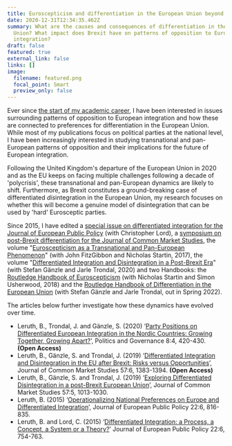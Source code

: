```yaml
---
title: Euroscepticism and differentiation in the European Union beyond Brexit
date: 2020-12-31T12:34:35.462Z
summary: What are the causes and consequences of differentiation in the European
  Union? What impact does Brexit have on patterns of opposition to European
  integration?
draft: false
featured: true
external_link: false
links: []
image:
  filename: featured.png
  focal_point: Smart
  preview_only: false
---
```

Ever since [the start of my academic career](https://era.ed.ac.uk/handle/1842/16175), I have been interested in issues surrounding patterns of opposition to European integration and how these are connected to preferences for differentiation in the European Union. While most of my publications focus on political parties at the national level, I have been increasingly interested in studying transnational and pan-European patterns of opposition and their implications for the future of European integration. 

Following the United Kingdom's departure of the European Union in 2020 and as the EU keeps on facing multiple challenges following a decade of 'polycrisis', these transnational and pan-European dynamics are likely to shift. Furthermore, as Brexit constitutes a ground-breaking case of differentiated *dis*integration in the European Union, my research focuses on whether this will become a genuine model of disintegration that can be used by 'hard' Eurosceptic parties.

Since 2015, I have edited a [special issue on differentiated integration for the Journal of European Public Policy](https://www.tandfonline.com/toc/rjpp20/22/6) (with Christopher Lord), a [symposium on post-Brexit differentiation for the Journal of Common Market Studies](https://onlinelibrary.wiley.com/toc/14685965/2019/57/6), the volume "[Euroscepticism as a Transnational and Pan-European Phenomenon](https://www.routledge.com/Euroscepticism-as-a-Transnational-and-Pan-European-Phenomenon-The-Emergence/FitzGibbon-Leruth-Startin/p/book/9781138598430)" (with John FitzGibbon and Nicholas Startin, 2017), the volume "[Differentiated Integration and Disintegration in a Post-Brexit Era](https://www.routledge.com/Differentiated-Integration-and-Disintegration-in-a-Post-Brexit-Era/Ganzle-Leruth-Trondal/p/book/9780367135300)" (with Stefan Gänzle and Jarle Trondal, 2020) and two Handbooks: the [Routledge Handbook of Euroscepticism](https://www.routledge.com/The-Routledge-Handbook-of-Euroscepticism/Leruth-Startin-Usherwood/p/book/9780367500030) (with Nicholas Startin and Simon Usherwood, 2018) and the [Routledge Handbook of Differentiation in the European Union](https://www.routledge.com/The-Routledge-Handbook-of-Differentiation-in-the-European-Union/Leruth-Ganzle-Trondal/p/book/9780367149659) (with Stefan Gänzle and Jarle Trondal, out in Spring 2022).

The articles below further investigate how these dynamics have evolved over time.

* Leruth, B., Trondal, J. and Gänzle, S. (2020) ‘[Party Positions on Differentiated European Integration in the Nordic Countries: Growing Together, Growing Apart?](https://uia.brage.unit.no/uia-xmlui/bitstream/handle/11250/2686741/Trondal10084.pdf?sequence=1)’, Politics and Governance 8:4, 420-430. **(Open Access)**
* Leruth, B., Gänzle, S. and Trondal, J. (2019) ‘[Differentiated Integration and Disintegration in the EU after Brexit: Risks versus Opportunities](https://doi.org/10.1111/jcms.12957)’, Journal of Common Market Studies 57:6, 1383-1394. **(Open Access)**
* Leruth, B., Gänzle, S. and Trondal, J. (2019) ‘[Exploring Differentiated Disintegration in a post-Brexit European Union](https://doi.org/10.1111/jcms.12869)’, Journal of Common Market Studies 57:5, 1013-1030.
* Leruth, B. (2015) ‘[Operationalizing National Preferences on Europe and Differentiated Integration](https://doi.org/10.1080/13501763.2015.1020840)’, Journal of European Public Policy 22:6, 816-835.
* Leruth, B. and Lord, C. (2015) ‘[Differentiated Integration: a Process, a Concept, a System or a Theory?](https://doi.org/10.1080/13501763.2015.1021196)’ Journal of European Public Policy 22:6, 754-763.